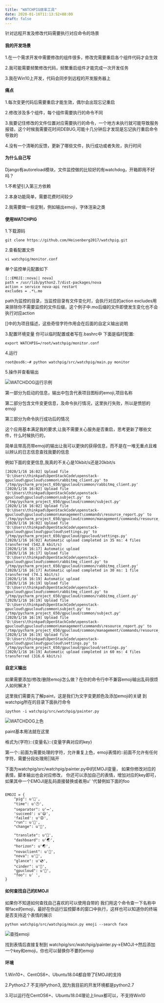 ```yaml
---
title: "WATCHPIG效率工具"
date: 2020-01-16T11:13:52+08:00
draft: false
---
```


针对远程开发及修改代码需要执行对应命令的场景
<!--more-->

#### 我的开发场景

1.在一个需求开发中需要修改的组件很多，修改完需要重启各个组件代码才会生效

2.我可能需要频繁修改代码，频繁重启组件才能完成一次开发任务

3.我在Win10上开发，代码会同步到远程的开发服务器上

#### 痛点

1.每次变更代码后需要重启才能生效，偶尔会出现忘记重启

2.修改涉及多个组件，每个组件需要执行的命令不同

3.我要记住修改的文件位置对应需要执行的命令，一个地方未执行就可能导致服务报错，这个时候我需要花时间DEBUG,可能十几分钟后才发现是忘记执行重启命令导致的

4.没有一个清晰的反馈，更新了哪些文件，执行成功或者失败，执行时间


#### 为什么自己写

Django有autoreload模块，文件监控做的比较好的有watchdog，开箱即用不好吗？

1.不希望引入第三方依赖

2.本身功能简单，需要花费时间较少

2.我需要做一些定制，例如输出emoji，字体渲染之类

#### 使用WATCHPIG

1.下载源码
```shell script
git clone https://github.com/Heisenberg2017/watchpig.git
```

2.查看配置文件
```shell script
vi watchpig/monitor.conf
```

单个监控单元配置如下
```shell script
[::EMOJI::nova|| nova]
path = /usr/lib/python2.7/dist-packages/nova
action = service nova-api restart
excludes = .*\.mo
```
path为监控的目录，当监控目录有文件变化时，会执行对应的action
excludes用来排除你不需要监控的文件后缀，这个例子中.mo后缀的文件即使发生变化也不会执行对应action

[]中的为项目描述，这些奇怪字符作用会在后面的自定义输出说明

3.配置环境变量
你可以临时配置或者写在.bashrc中
下面是临时配置:
```shell script
export WATCHPIG=/root/watchpig/monitor.conf
```

4.运行

```shell script
root@osd6:~# python watchpig/src/watchpig/main.py monitor
```

5.操作并查看输出

![WATCHDOG运行示例](/images/WATCHDOG运行示例.png "WATCHDOG运行示例")

第一部分为启动的信息，输出中包含代表项目图标的emoji,项目名称

第二部分包含文件变更信息，及命令执行情况，这里执行失败，所以是愤怒的emoji

第三部分为命令执行成功后的情况

这个应用基本满足我的要求,让我不需要关心服务是否重启，思考更新了哪些文件，什么时候执行的，

简单且带高亮带emoji的输出让我可以更快的获得信息，而不是在一堆无重点且难以辨认的日志信息查找我要的信息

例如下面的变更信息,我真的不关心是10kbit/s还是20kbit/s
```shell script
[2020/1/16 16:02] Upload file 'D:\Users\thinkpad\OpenStackCode\openstack-gpucloud\gpucloud\common\rabbitmq_client.py' to '/tmp/pycharm_project_650/gpucloud/common/rabbitmq_client.py'
[2020/1/16 16:02] Upload file 'D:\Users\thinkpad\OpenStackCode\openstack-gpucloud\gpucloud\common\subject.py' to '/tmp/pycharm_project_650/gpucloud/common/subject.py'
[2020/1/16 16:02] Upload file 'D:\Users\thinkpad\OpenStackCode\openstack-gpucloud\gpucloud\common\management\commands\resource_report.py' to '/tmp/pycharm_project_650/gpucloud/common/management/commands/resource_report.py'
[2020/1/16 16:02] Upload file 'D:\Users\thinkpad\OpenStackCode\openstack-gpucloud\gpucloud\gpucloud\settings.py' to '/tmp/pycharm_project_650/gpucloud/gpucloud/settings.py'
[2020/1/16 16:02] Automatic upload completed in 35 ms: 4 files transferred (542.8 kbit/s)
[2020/1/16 16:17] Automatic upload
[2020/1/16 16:17] Upload file 'D:\Users\thinkpad\OpenStackCode\openstack-gpucloud\gpucloud\common\rabbitmq_client.py' to '/tmp/pycharm_project_650/gpucloud/common/rabbitmq_client.py'
[2020/1/16 16:17] Automatic upload completed in 30 ms: 1 file transferred (74.1 kbit/s)
[2020/1/16 16:19] Automatic upload
[2020/1/16 16:19] Upload file 'D:\Users\thinkpad\OpenStackCode\openstack-gpucloud\gpucloud\common\rabbitmq_client.py' to '/tmp/pycharm_project_650/gpucloud/common/rabbitmq_client.py'
[2020/1/16 16:19] Upload file 'D:\Users\thinkpad\OpenStackCode\openstack-gpucloud\gpucloud\common\subject.py' to '/tmp/pycharm_project_650/gpucloud/common/subject.py'
[2020/1/16 16:19] Upload file 'D:\Users\thinkpad\OpenStackCode\openstack-gpucloud\gpucloud\common\management\commands\resource_report.py' to '/tmp/pycharm_project_650/gpucloud/common/management/commands/resource_report.py'
[2020/1/16 16:19] Upload file 'D:\Users\thinkpad\OpenStackCode\openstack-gpucloud\gpucloud\gpucloud\settings.py' to '/tmp/pycharm_project_650/gpucloud/gpucloud/settings.py'
[2020/1/16 16:19] Automatic upload completed in 60 ms: 4 files transferred (316.6 kbit/s)
```

#### 自定义输出

如果需要添加/修改/删除emoji怎么做？在你的命令行中不兼容emoji输出乱码很烦人如何解决？

这里我们需要先了解paint，这是我们为文字变更颜色及添加emoji的关键
到watchpig所在的目录下面执行命令
```shell script
ipython -i watchpig/src/watchpig/painter.py
```

![WATCHDOG上色](/images/WATCHDOG上色.png "WATCHDOG上色")

paint基本用法就在这里

格式为{字符}::{变量名}::{变量字典对应的key}

第一个::前面为需要处理的字符，允许重复上色，emoji表情的::前面不允许有任何字符，需要分段处理用||隔开

下面为watchpig/src/watchpig/painter.py中的EMOJI变量，
如果你修改对应的表情，脚本输出也会对应修改，
你还可以添加自己的表情，增加对应的key即可，
如果其中一个EMOJI是乱码直接替换或者用u' '代替例如下面的foo

```shell script

EMOJI = {
    "pig": u'🐷',
    "time": u'🕒',
    "separator": u'➖',
    'succeed': u'😃',
    'failed': u'😡',
    "run": u'🚀',
    "change": u'📝',

    "translate": u'💬',
    "dashboard": u'🌏',
    "horizon": u'🌏',
    "novaclient": u'🌟',
    "nova": u'🌟',
    "glance": u'💿',
    "cinder": u'💾',
    "gpucloud": u'🌈',
    "foo": u' ',
}
```

#### 如何查找自己的EMOJI

如果你不知道如何查找自己喜欢的可以使用自带的
我们用这个命令查一下名称中带face的emoji，最好在你运行监控脚本的窗口中执行，这样也可以知道你的终端是否支持这个表情的展示
```shell script
python watchpig/src/watchpig/main.py emoji --search face
```

![查找emoji](/images/查找emoji.png "查找emoji")

找到表情后直接复制到
watchpig/src/watchpig/painter.py->EMOJI->然后添加一个key和emoji，你也可以替换你不要的emoji


#### 环境

1.Win10+、CentOS6+、Ubuntu18.04都自带了EMOJI的支持

2.Python2.7 不支持Python3, 因为我目前的开发环境都是python2.7

3.可以运行在CentOS6+、Ubuntu18.04理论上linux都可以，不支持Win10